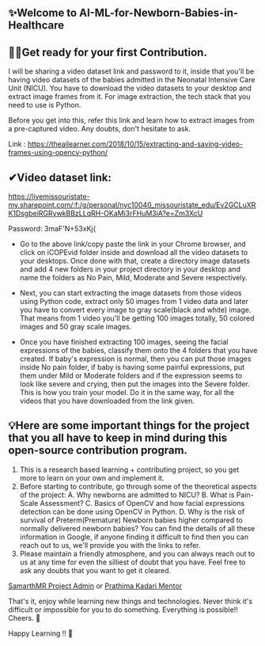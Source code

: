## ✨Welcome to AI-ML-for-Newborn-Babies-in-Healthcare

## 👩‍💻Get ready for your first Contribution.

I will be sharing a video dataset link and password to it, inside that you'll be having video datasets of the babies admitted in the Neonatal Intensive Care Unit (NICU). 
You have to download the video datasets to your desktop and extract image frames from it. For image extraction, the tech stack that you need to use is Python.

Before you get into this, refer this link and learn how to extract images from a pre-captured video. Any doubts, don't hesitate to ask.

Link : https://theailearner.com/2018/10/15/extracting-and-saving-video-frames-using-opencv-python/


## ✔Video dataset link:

https://livemissouristate-my.sharepoint.com/:f:/g/personal/nyc10040_missouristate_edu/Ev2GCLuXRK1DsgbeiRGRywkBBzLLqRH-OKaMi3rFHuM3iA?e=Zm3XcU

Password: 3maF'N+53xKj{

- Go to the above link/copy paste the link in your Chrome browser, and click on iCOPEvid folder inside and download all the video datasets to your desktops.
Once done with that, create a directory image datasets and add 4 new folders in your project directory in your desktop and name the folders as No Pain, Mild, Moderate and 
Severe respectively.

- Next, you can start extracting the image datasets from those videos using Python code, extract only 50 images from 1 video data and later you have to convert every image 
to gray scale(black and white) image. That means from 1 video you'll be getting 100 images totally, 50 colored images and 50 gray scale images.

- Once you have finished extracting 100 images, seeing the facial expressions of the babies, classify them onto the 4 folders that you have created. If baby's expression 
is normal, then you can put those images inside No pain folder, if baby is having some painful expressions, put them under Mild or Moderate folders and if the expression 
seems to look like severe and crying, then put the images into the Severe folder. This is how you train your model. Do it in the same way, for all the videos that you 
have downloaded from the link given.


## 💡Here are some important things for the project that you all have to keep in mind during this open-source contribution program.

1. This is a research based learning + contributing project, so you get more to learn on your own and implement it.
2. Before starting to contribute, go through some of the theoretical aspects of the project:
    A. Why newborns are admitted to NICU?
    B. What is Pain-Scale Assessment?
    C. Basics of OpenCV and how facial expressions detection can be done using OpenCV in Python.
    D. Why is the risk of survival of Preterm(Premature) Newborn babies higher compared to normally delivered newborn babies?
You can find the details of all these information in Google, if anyone finding it difficult to find then you can reach out to us, we'll provide you with the links to 
refer.
3. Please maintain a friendly atmosphere, and you can always reach out to us at any time for even the silliest of doubt that you 
have. Feel free to ask any doubts that you want to get it cleared.

[SamarthMR Project Admin](https://github.com/SamarthMR) or [Prathima Kadari Mentor](https://github.com/prathimacode-hub)

That's it, enjoy while learning new things and technologies. Never think it's difficult or impossible for you to do something. Everything is possible!! Cheers. 🙌


Happy Learning !! 🤗
